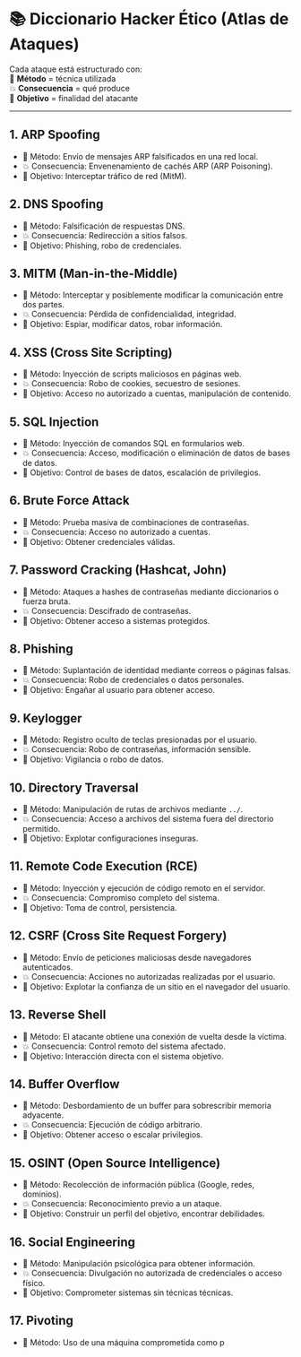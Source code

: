 # 📚 Diccionario Hacker Ético (Atlas de Ataques)

Cada ataque está estructurado con:  
🎯 **Método** = técnica utilizada  
💥 **Consecuencia** = qué produce  
🎯 **Objetivo** = finalidad del atacante

---

## 1. ARP Spoofing
- 🧪 Método: Envío de mensajes ARP falsificados en una red local.
- 💥 Consecuencia: Envenenamiento de cachés ARP (ARP Poisoning).
- 🎯 Objetivo: Interceptar tráfico de red (MitM).

## 2. DNS Spoofing
- 🧪 Método: Falsificación de respuestas DNS.
- 💥 Consecuencia: Redirección a sitios falsos.
- 🎯 Objetivo: Phishing, robo de credenciales.

## 3. MITM (Man-in-the-Middle)
- 🧪 Método: Interceptar y posiblemente modificar la comunicación entre dos partes.
- 💥 Consecuencia: Pérdida de confidencialidad, integridad.
- 🎯 Objetivo: Espiar, modificar datos, robar información.

## 4. XSS (Cross Site Scripting)
- 🧪 Método: Inyección de scripts maliciosos en páginas web.
- 💥 Consecuencia: Robo de cookies, secuestro de sesiones.
- 🎯 Objetivo: Acceso no autorizado a cuentas, manipulación de contenido.

## 5. SQL Injection
- 🧪 Método: Inyección de comandos SQL en formularios web.
- 💥 Consecuencia: Acceso, modificación o eliminación de datos de bases de datos.
- 🎯 Objetivo: Control de bases de datos, escalación de privilegios.

## 6. Brute Force Attack
- 🧪 Método: Prueba masiva de combinaciones de contraseñas.
- 💥 Consecuencia: Acceso no autorizado a cuentas.
- 🎯 Objetivo: Obtener credenciales válidas.

## 7. Password Cracking (Hashcat, John)
- 🧪 Método: Ataques a hashes de contraseñas mediante diccionarios o fuerza bruta.
- 💥 Consecuencia: Descifrado de contraseñas.
- 🎯 Objetivo: Obtener acceso a sistemas protegidos.

## 8. Phishing
- 🧪 Método: Suplantación de identidad mediante correos o páginas falsas.
- 💥 Consecuencia: Robo de credenciales o datos personales.
- 🎯 Objetivo: Engañar al usuario para obtener acceso.

## 9. Keylogger
- 🧪 Método: Registro oculto de teclas presionadas por el usuario.
- 💥 Consecuencia: Robo de contraseñas, información sensible.
- 🎯 Objetivo: Vigilancia o robo de datos.

## 10. Directory Traversal
- 🧪 Método: Manipulación de rutas de archivos mediante `../`.
- 💥 Consecuencia: Acceso a archivos del sistema fuera del directorio permitido.
- 🎯 Objetivo: Explotar configuraciones inseguras.

## 11. Remote Code Execution (RCE)
- 🧪 Método: Inyección y ejecución de código remoto en el servidor.
- 💥 Consecuencia: Compromiso completo del sistema.
- 🎯 Objetivo: Toma de control, persistencia.

## 12. CSRF (Cross Site Request Forgery)
- 🧪 Método: Envío de peticiones maliciosas desde navegadores autenticados.
- 💥 Consecuencia: Acciones no autorizadas realizadas por el usuario.
- 🎯 Objetivo: Explotar la confianza de un sitio en el navegador del usuario.

## 13. Reverse Shell
- 🧪 Método: El atacante obtiene una conexión de vuelta desde la víctima.
- 💥 Consecuencia: Control remoto del sistema afectado.
- 🎯 Objetivo: Interacción directa con el sistema objetivo.

## 14. Buffer Overflow
- 🧪 Método: Desbordamiento de un buffer para sobrescribir memoria adyacente.
- 💥 Consecuencia: Ejecución de código arbitrario.
- 🎯 Objetivo: Obtener acceso o escalar privilegios.

## 15. OSINT (Open Source Intelligence)
- 🧪 Método: Recolección de información pública (Google, redes, dominios).
- 💥 Consecuencia: Reconocimiento previo a un ataque.
- 🎯 Objetivo: Construir un perfil del objetivo, encontrar debilidades.

## 16. Social Engineering
- 🧪 Método: Manipulación psicológica para obtener información.
- 💥 Consecuencia: Divulgación no autorizada de credenciales o acceso físico.
- 🎯 Objetivo: Comprometer sistemas sin técnicas técnicas.

## 17. Pivoting
- 🧪 Método: Uso de una máquina comprometida como p
